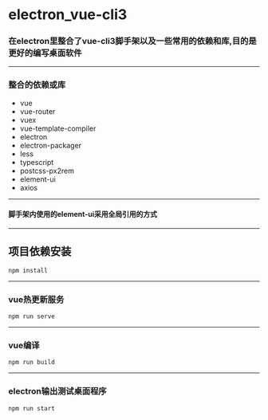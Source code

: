 # electron_vue-cli3
### 在electron里整合了vue-cli3脚手架以及一些常用的依赖和库,目的是更好的编写桌面软件

---

### 整合的依赖或库
- vue
- vue-router
- vuex
- vue-template-compiler
- electron
- electron-packager
- less
- typescript
- postcss-px2rem
- element-ui
- axios

---

#### 脚手架内使用的element-ui采用全局引用的方式

---

## 项目依赖安装
```
npm install
```

---

### vue热更新服务
```
npm run serve
```

---

### vue编译
```
npm run build
```

---

### electron输出测试桌面程序
```
npm run start
```

